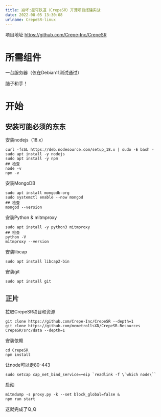 ```yaml
---
title: 崩坏:星穹铁道（CrepeSR）开源项目搭建实战
date: 2022-08-05 13:30:08
urlname: CrepeSR-linux
---
```


项目地址 https://github.com/Crepe-Inc/CrepeSR

# 所需组件

一台服务器（仅在Debian11测试通过）

脑子和手！

# 开始

## 安装可能必须的东东

安装nodejs（18.x）
```
curl -fsSL https://deb.nodesource.com/setup_18.x | sudo -E bash -
sudo apt install -y nodejs
sudo apt install -y npm
## 检查
node -v
npm -v
```

安装MongoDB
```
sudo apt install mongodb-org
sudo systemctl enable --now mongod
## 检查
mongod --version
```

安装Python & mitmproxy
```
sudo apt install -y python3 mitmproxy
## 检查
python -V
mitmproxy --version
```

安装libcap
```
sudo apt install libcap2-bin
```

安装git
```
sudo apt install git
```

## 正片

拉取CrepeSR项目和资源
```
git clone https://github.com/Crepe-Inc/CrepeSR --depth=1
git clone https://github.com/memetrollsXD/CrepeSR-Resources CrepeSR/src/data --depth=1
```

安装依赖
```
cd CrepeSR
npm install
```

让node可以走80-443
```
sudo setcap cap_net_bind_service=+eip `readlink -f \`which node\``
```

启动
```
mitmdump -s proxy.py -k --set block_global=false &
npm run start
```

这就完成了Q_Q


